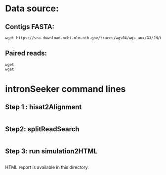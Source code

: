 Data source:
============

## Contigs FASTA: 

```diff
wget https://sra-download.ncbi.nlm.nih.gov/traces/wgs04/wgs_aux/GJ/JN/GJJN01/GJJN01.1.fsa_nt.gz
```

## Paired reads:

```diff
wget 
wget 
```

intronSeeker command lines
============================

## Step 1 : hisat2Alignment

```diff

```

## Step2: splitReadSearch

```diff

```

## Step 3: run simulation2HTML

```diff

```

HTML report is available in this directory.
